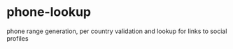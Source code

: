 phone-lookup
============

phone range generation, per country validation and lookup for links to social profiles
